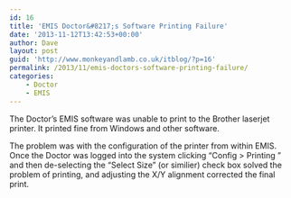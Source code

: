 ```yaml
---
id: 16
title: 'EMIS Doctor&#8217;s Software Printing Failure'
date: '2013-11-12T13:42:53+00:00'
author: Dave
layout: post
guid: 'http://www.monkeyandlamb.co.uk/itblog/?p=16'
permalink: /2013/11/emis-doctors-software-printing-failure/
categories:
    - Doctor
    - EMIS
---
```


The Doctor’s EMIS software was unable to print to the Brother laserjet printer. It printed fine from Windows and other software.

The problem was with the configuration of the printer from within EMIS. Once the Doctor was logged into the system clicking “Config &gt; Printing ” and then de-selecting the “Select Size” (or similier) check box solved the problem of printing, and adjusting the X/Y alignment corrected the final print.